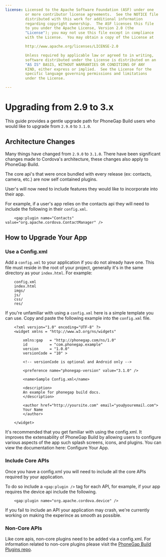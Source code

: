```yaml
---
license: Licensed to the Apache Software Foundation (ASF) under one
         or more contributor license agreements.  See the NOTICE file
         distributed with this work for additional information
         regarding copyright ownership.  The ASF licenses this file
         to you under the Apache License, Version 2.0 (the
         "License"); you may not use this file except in compliance
         with the License.  You may obtain a copy of the License at

         http://www.apache.org/licenses/LICENSE-2.0

         Unless required by applicable law or agreed to in writing,
         software distributed under the License is distributed on an
         "AS IS" BASIS, WITHOUT WARRANTIES OR CONDITIONS OF ANY
         KIND, either express or implied.  See the License for the
         specific language governing permissions and limitations
         under the License.

---
```


# Upgrading from 2.9 to 3.x

This guide provides a gentle upgrade path for PhoneGap Build users who would like to upgrade from `2.9.0` to `3.1.0`.

## Architecture Changes

Many things have changed from `2.9.0` to `3.1.0`. There have been significant changes made to Cordova's architecture, these changes also apply to PhoneGap Build.

The core api's that were once bundled with every release (ex: contacts, camera, etc.) are now self contained plugins.

User's will now need to include features they would like to incorporate into their app.

For example, if a user's app relies on the contacts api they will need to include the following in their `config.xml`.

        <gap:plugin name="Contacts" value="org.apache.cordova.ContactManager" />

## How to Upgrade Your App

### Use a Config.xml

Add a `config.xml` to your application if you do not already have one. This file must reside in the root of your project, generally it's in the same directory as your `index.html`. For example:

        config.xml
        index.html
        imgs/
        js/
        css/
        res/

If you're unfamiliar with using a `config.xml` here is a simple template you can use. Copy and paste the following example into the `config.xml` file.

        <?xml version="1.0" encoding="UTF-8" ?>
        <widget xmlns = "http://www.w3.org/ns/widgets"

            xmlns:gap   = "http://phonegap.com/ns/1.0"
            id          = "com.phonegap.example"
            version     = "1.0.0"
            versionCode = "10" >

            <!-- versionCode is optional and Android only -->

            <preference name="phonegap-version" value="3.1.0" />

            <name>Sample Config.xml</name>

            <description>
            An example for phonegap build docs. 
            </description>

            <author href="http://yoursite.com" email="you@youremail.com">
            Your Name
            </author>

        </widget>

It's recommended that you get familiar with using the config.xml. It improves the extensability of PhoneGap Build by allowing users to configure various aspects of the app such splash screens, icons, and plugins. You can view the documentation here: Configure Your App.

### Include Core APIs

Once you have a config.xml you will need to include all the core APIs required by your application.

To do so include a `<gap:plugin />` tag for each API, for example, if your app requires the device api include the following.

        <gap:plugin name="org.apache.cordova.device" />

If you fail to include an API your application may crash, we're currently working on making the experince as smooth as possible.

### Non-Core APIs

Like core apis, non-core plugins need to be added via a config.xml. For information related to non-core plugins please visit the <a href="https://build.phonegap.com/plugins" target="_blank">PhoneGap Build Plugins repo</a>.

